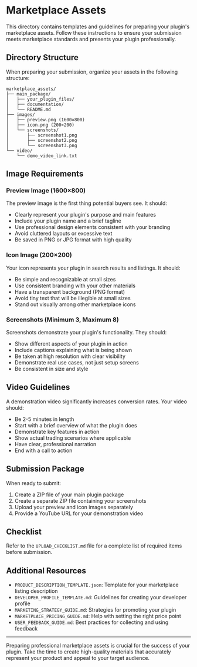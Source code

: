 # Marketplace Assets

This directory contains templates and guidelines for preparing your plugin's marketplace assets. Follow these instructions to ensure your submission meets marketplace standards and presents your plugin professionally.

## Directory Structure

When preparing your submission, organize your assets in the following structure:

```
marketplace_assets/
├── main_package/
│   ├── your_plugin_files/
│   ├── documentation/
│   └── README.md
├── images/
│   ├── preview.png (1600×800)
│   ├── icon.png (200×200)
│   └── screenshots/
│       ├── screenshot1.png
│       ├── screenshot2.png
│       └── screenshot3.png
└── video/
    └── demo_video_link.txt
```

## Image Requirements

### Preview Image (1600×800)

The preview image is the first thing potential buyers see. It should:

- Clearly represent your plugin's purpose and main features
- Include your plugin name and a brief tagline
- Use professional design elements consistent with your branding
- Avoid cluttered layouts or excessive text
- Be saved in PNG or JPG format with high quality

### Icon Image (200×200)

Your icon represents your plugin in search results and listings. It should:

- Be simple and recognizable at small sizes
- Use consistent branding with your other materials
- Have a transparent background (PNG format)
- Avoid tiny text that will be illegible at small sizes
- Stand out visually among other marketplace icons

### Screenshots (Minimum 3, Maximum 8)

Screenshots demonstrate your plugin's functionality. They should:

- Show different aspects of your plugin in action
- Include captions explaining what is being shown
- Be taken at high resolution with clear visibility
- Demonstrate real use cases, not just setup screens
- Be consistent in size and style

## Video Guidelines

A demonstration video significantly increases conversion rates. Your video should:

- Be 2-5 minutes in length
- Start with a brief overview of what the plugin does
- Demonstrate key features in action
- Show actual trading scenarios where applicable
- Have clear, professional narration
- End with a call to action

## Submission Package

When ready to submit:

1. Create a ZIP file of your main plugin package
2. Create a separate ZIP file containing your screenshots
3. Upload your preview and icon images separately
4. Provide a YouTube URL for your demonstration video

## Checklist

Refer to the `UPLOAD_CHECKLIST.md` file for a complete list of required items before submission.

## Additional Resources

- `PRODUCT_DESCRIPTION_TEMPLATE.json`: Template for your marketplace listing description
- `DEVELOPER_PROFILE_TEMPLATE.md`: Guidelines for creating your developer profile
- `MARKETING_STRATEGY_GUIDE.md`: Strategies for promoting your plugin
- `MARKETPLACE_PRICING_GUIDE.md`: Help with setting the right price point
- `USER_FEEDBACK_GUIDE.md`: Best practices for collecting and using feedback

---

Preparing professional marketplace assets is crucial for the success of your plugin. Take the time to create high-quality materials that accurately represent your product and appeal to your target audience.